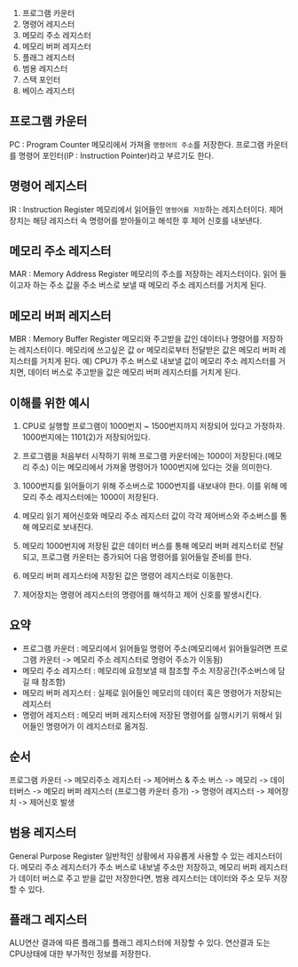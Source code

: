 1. 프로그램 카운터
2. 명령어 레지스터
3. 메모리 주소 레지스터
4. 메모리 버퍼 레지스터
5. 플래그 레지스터
6. 범용 레지스터
7. 스택 포인터
8. 베이스 레지스터

## 프로그램 카운터
PC : Program Counter
메모리에서 가져올 `명령어의 주소`를 저장한다.
프로그램 카운터를 명령어 포인터(IP : Instruction Pointer)라고 부르기도 한다.

## 명령어 레지스터
IR : Instruction Register
메모리에서 읽어들인 `명령어를 저장`하는 레지스터이다.
제어장치는 해당 레지스터 속 명령어를 받아들이고 해석한 후 제어 신호를 내보낸다.


## 메모리 주소 레지스터
MAR : Memory Address Register
메모리의 주소를 저장하는 레지스터이다.
읽어 들이고자 하는 주소 값을 주소 버스로 보낼 때 메모리 주소 레지스터를 거치게 된다.

## 메모리 버퍼 레지스터
MBR : Memory Buffer Register
메모리와 주고받을 값인 데이터나 명령어를 저장하는 레지스터이다.
메모리에 쓰고싶은 값 or 메모리로부터 전달받은 값은 메모리 버퍼 레지스터를 거치게 된다.
예) CPU가 주소 버스로 내보낼 값이 메모리 주소 레지스터를 거치면, 데이터 버스로 주고받을 값은 메모리 버퍼 레지스터를 거치게 된다.

## 이해를 위한 예시
1. CPU로 실행할 프로그램이 1000번지 ~ 1500번지까지 저장되어 있다고 가정하자.
   1000번지에는 1101(2)가 저장되어있다.

2. 프로그램을 처음부터 시작하기 위해 프로그램 카운터에는 1000이 저장된다.(메모리 주소) 이는 메모리에서 가져올 명령어가 1000번지에 있다는 것을 의미한다.

3. 1000번지를 읽어들이기 위해 주소버스로 1000번지를 내보내야 한다. 이를 위해 메모리 주소 레지스터에는 1000이 저장된다.

4. 메모리 읽기 제어신호와 메모리 주소 레지스터 값이 각각 제어버스와 주소버스를 통해 메모리로 보내진다.

5. 메모리 1000번지에 저장된 값은 데이터 버스를 통해 메모리 버퍼 레지스터로 전달되고, 프로그램 카운터는 증가되어 다음 명령어를 읽어들일 준비를 한다.

6. 메모리 버퍼 레지스터에 저장된 값은 명령어 레지스터로 이동한다.

7. 제어장치는 명령어 레지스터의 명령어를 해석하고 제어 신호를 발생시킨다.

## 요약
- 프로그램 카운터 : 메모리에서 읽어들일 명령어 주소(메모리에서 읽어들일려면 프로그램 카운터 -> 메모리 주소 레지스터로 명령어 주소가 이동됨)
- 메모리 주소 레지스터 : 메모리에 요청보낼 때 참조할 주소 저장공간(주소버스에 담길 때 참조함)
- 메모리 버퍼 레지스터 : 실제로 읽어들인 메모리의 데이터 혹은 명령어가 저장되는 레지스터
- 명령어 레지스터 : 메모리 버퍼 레지스터에 저장된 명령어를 실행시키기 위해서 읽어들인 명령어가 이 레지스터로 옮겨짐.

## 순서
프로그램 카운터 -> 메모리주소 레지스터 -> 제어버스 & 주소 버스 -> 메모리 -> 데이터버스 -> 메모리 버퍼 레지스터 (프로그램 카운터 증가) -> 명령어 레지스터 -> 제어장치 -> 제어신호 발생

## 범용 레지스터
General Purpose Register
일반적인 상황에서 자유롭게 사용할 수 있는 레지스터이다.
메모리 주소 레지스터가 주소 버스로 내보낼 주소만 저장하고, 메모리 버퍼 레지스터가 데이터 버스로 주고 받을 값만 저장한다면, 범용 레지스터는 데이터와 주소 모두 저장할 수 있다.

## 플래그 레지스터
ALU연산 결과에 따른 플래그를 플래그 레지스터에 저장할 수 있다.
연산결과 도는 CPU상태에 대한 부가적인 정보를 저장한다.

